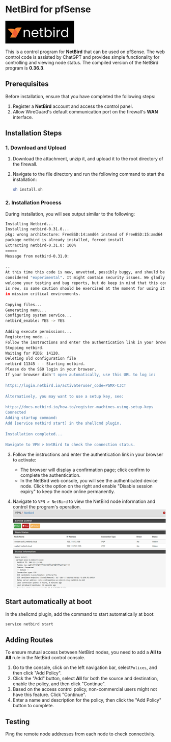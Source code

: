 # NetBird for pfSense
![NetBird Logo](image/netbird-logo.png)

This is a control program for **NetBird** that can be used on pfSense. The web control code is assisted by ChatGPT and provides simple functionality for controlling and viewing node status. The compiled version of the NetBird program is **0.36.3**.

## Prerequisites

Before installation, ensure that you have completed the following steps:

1. Register a **NetBird** account and access the control panel.
2. Allow WireGuard's default communication port on the firewall's **WAN** interface.

## Installation Steps

### 1. Download and Upload

1. Download the attachment, unzip it, and upload it to the root directory of the firewall.
2. Navigate to the file directory and run the following command to start the installation:

    ```bash
    sh install.sh
    ```

### 2. Installation Process

During installation, you will see output similar to the following:

```bash
Installing Netbird...
Installing netbird-0.31.0...
pkg: wrong architecture: FreeBSD:14:amd64 instead of FreeBSD:15:amd64
package netbird is already installed, forced install
Extracting netbird-0.31.0: 100%
=====
Message from netbird-0.31.0:

--
At this time this code is new, unvetted, possibly buggy, and should be
considered "experimental". It might contain security issues. We gladly
welcome your testing and bug reports, but do keep in mind that this code
is new, so some caution should be exercised at the moment for using it
in mission critical environments.

Copying files...
Generating menu...
Configuring system service...
netbird_enable: YES -> YES

Adding execute permissions...
Registering node...
Follow the instructions and enter the authentication link in your browser, click confirm, and complete the authentication.
Stopping netbird.
Waiting for PIDS: 14120.
Deleting old configuration file
netbird 11345 - - Starting netbird.
Please do the SSO login in your browser. 
If your browser didn't open automatically, use this URL to log in:

https://login.netbird.io/activate?user_code=PGMX-CJCT 

Alternatively, you may want to use a setup key, see:

https://docs.netbird.io/how-to/register-machines-using-setup-keys
Connected
Adding startup command:
Add [service netbird start] in the shellcmd plugin.

Installation completed...

Navigate to VPN > NetBird to check the connection status.

```

3. Follow the instructions and enter the authentication link in your browser to activate:
   
    - The browser will display a confirmation page; click confirm to complete the authentication.
    - In the NetBird web console, you will see the authenticated device node. Click the option on the right and enable "Disable session expiry" to keep the node online permanently.

4. Navigate to `VPN > NetBird` to view the NetBird node information and control the program's operation.
![NetBird web](image/11.png)

## Start automatically at boot
In the shellcmd plugin, add the command to start automatically at boot:
```bash
service netbird start
```
## Adding Routes

To ensure mutual access between NetBird nodes, you need to add a **All to All** rule in the NetBird control console.

1. Go to the console, click on the left navigation bar, select`Polices`, and then click "Add Policy".
2. Click the "Add" button, select **All** for both the source and destination, enable the policy, and then click "Continue".
3. Based on the access control policy, non-commercial users might not have this feature. Click "Continue".
4. Enter a name and description for the policy, then click the "Add Policy" button to complete.

## Testing

Ping the remote node addresses from each node to check connectivity.
